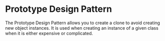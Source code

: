 # Prototype Design Pattern

The Prototype Design Pattern allows you to create a clone to avoid creating new object instances.
It is used when creating an instance of a given class when it is either expensive or complicated.
